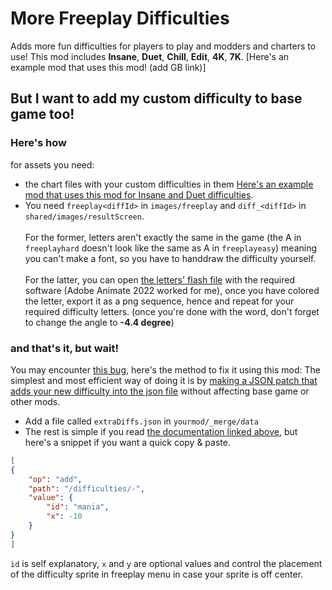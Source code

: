 # More Freeplay Difficulties

Adds more fun difficulties for players to play and modders and charters to use!
This mod includes **Insane**, **Duet**, **Chill**, **Edit**, **4K**, **7K**.
[Here's an example mod that uses this mod! (add GB link)]

## But I want to add my custom difficulty to base game too!

### Here's how

for assets you need:

- the chart files with your custom difficulties in them [Here's an example mod that uses this mod for Insane and Duet difficulties](https://gamebanana.com/mods/573160).
- You need `freeplay<diffId>` in `images/freeplay` and `diff_<diffId>` in `shared/images/resultScreen`.<br><br>
For the former, letters aren't exactly the same in the game (the A in `freeplayhard` doesn't look like the same as A in `freeplayeasy`) meaning you can't make a font, so you have to handdraw the difficulty yourself.<br><br>
For the latter, you can open [the letters' flash file](https://github.com/FunkinCrew/funkin.art/blob/66572f85d826ce2ec1d45468c12733b161237ffa/flashFiles/TARDLING%20FONT%20ALL.ana) with the required software (Adobe Animate 2022 worked for me), once you have colored the letter, export it as a png sequence, hence and repeat for your required difficulty letters. (once you're done with the word, don't forget to change the angle to **-4.4 degree**)

### and that's it, but wait!

You may encounter [this bug](https://github.com/FunkinCrew/Funkin/issues/3912), here's the method to fix it using this mod:
The simplest and most efficient way of doing it is by [making a JSON patch that adds your new difficulty into the json file](https://funkincrew.github.io/funkin-modding-docs/10-appending-and-merging-files/10-02-merging-files.html#merging-into-json-files) without affecting base game or other mods.

- Add a file called `extraDiffs.json` in `yourmod/_merge/data`
- The rest is simple if you read [the documentation linked above](https://funkincrew.github.io/funkin-modding-docs/10-appending-and-merging-files/10-02-merging-files.html#merging-into-json-files), but here's a snippet if you want a quick copy & paste.

```json
[
{
    "op": "add",
    "path": "/difficulties/-",
    "value": {
        "id": "mania",
        "x": -10
    }
}
]
```

`id` is self explanatory, `x` and `y` are optional values and control the placement of the difficulty sprite in freeplay menu in case your sprite is off center.
